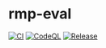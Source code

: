 # rmp-eval

[![CI](https://github.com/SRNemoto/rmp-eval/actions/workflows/ci.yml/badge.svg)](https://github.com/SRNemoto/rmp-eval/actions/workflows/ci.yml)
[![CodeQL](https://github.com/SRNemoto/rmp-eval/actions/workflows/codeql.yml/badge.svg)](https://github.com/SRNemoto/rmp-eval/actions/workflows/codeql.yml)
[![Release](https://github.com/SRNemoto/rmp-eval/actions/workflows/release.yml/badge.svg)](https://github.com/SRNemoto/rmp-eval/actions/workflows/release.yml)
